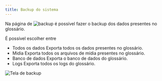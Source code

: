 ```yaml
---
title: Backup do sistema
---
```


Na página de ![backup](/admin/backup) é possível fazer o backup dos dados presentes no glossário.

É possível escolher entre 

- Todos os dados
    Exporta todos os dados presentes no glossário.
- Midia
    Exporta todos os arquivos de mídia presentes no glossário.
- Banco de dados
    Exporta o banco de dados do glossário.
- Logs 
    Exporta todos os logs do glossário.

![Tela de backup](media/guide/3-utilizando-o-manuel/1-navegacao-interna/6-backup/1-salvando-dados-do-sistema/pagina_backup.png)